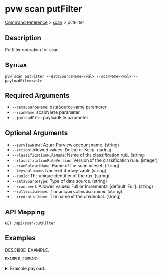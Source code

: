 # pvw scan putFilter
[Command Reference](../../../README.md#command-reference) > [scan](./main.md) > putFilter

## Description
Putfilter operation for scan

## Syntax
```
pvw scan putFilter --dataSourceName=<val> --scanName=<val> --payloadFile=<val>
```

## Required Arguments
- `--dataSourceName`: dataSourceName parameter
- `--scanName`: scanName parameter
- `--payloadFile`: payloadFile parameter

## Optional Arguments
- `--purviewName`: Azure Purview account name. (string)
- `--action`: Allowed values: Delete or Keep. (string)
- `--classificationRuleName`: Name of the classification rule. (string)
- `--classificationRuleVersion`: Version of the classification rule. (integer)
- `--scanRulesetName`: Name of the scan ruleset. (string)
- `--keyVaultName`: Name of the key vault. (string)
- `--runId`: The unique identifier of the run. (string)
- `--dataSourceType`: Type of data source. (string)
- `--scanLevel`: Allowed values: Full or Incremental [default: Full]. (string)
- `--collectionName`: The unique collection name. (string)
- `--credentialName`: The name of the credential. (string)

## API Mapping
 >  > []()
```
GET /api/scan/putFilter
```

## Examples
DESCRIBE_EXAMPLE.
```powershell
EXAMPLE_COMMAND
```
<details><summary>Example payload.</summary>
<p>

```json
PASTE_JSON_HERE
```
</p>
</details>